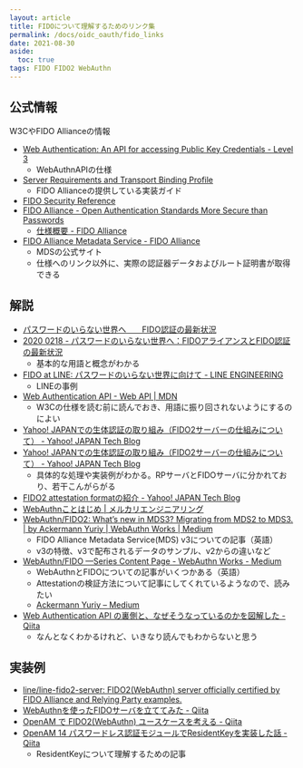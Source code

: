 ```yaml
---
layout: article
title: FIDOについて理解するためのリンク集
permalink: /docs/oidc_oauth/fido_links
date: 2021-08-30
aside:
  toc: true
tags: FIDO FIDO2 WebAuthn
---
```


## 公式情報

W3CやFIDO Allianceの情報

- [Web Authentication: An API for accessing Public Key Credentials - Level 3](https://www.w3.org/TR/webauthn-3/)
    - WebAuthnAPIの仕様
- [Server Requirements and Transport Binding Profile](https://fidoalliance.org/specs/fido-v2.0-rd-20180702/fido-server-v2.0-rd-20180702.html)
    - FIDO Allianceの提供している実装ガイド
- [FIDO Security Reference](https://fidoalliance.org/specs/fido-v2.0-id-20180227/fido-security-ref-v2.0-id-20180227.html)
- [FIDO Alliance - Open Authentication Standards More Secure than Passwords](https://fidoalliance.org/?lang=ja)
	- [仕様概要 - FIDO Alliance](https://fidoalliance.org/%E4%BB%95%E6%A7%98%E6%A6%82%E8%A6%81/?lang=ja)
- [FIDO Alliance Metadata Service - FIDO Alliance](https://fidoalliance.org/metadata/)
	- MDSの公式サイト
	- 仕様へのリンク以外に、実際の認証器データおよびルート証明書が取得できる

## 解説

- [パスワードのいらない世界へ　　FIDO認証の最新状況](https://www.slideshare.net/FIDOAlliance/fido-178936595)
- [2020 0218 - パスワードのいらない世界へ：FIDOアライアンスとFIDO認証の最新状況](https://www.slideshare.net/FIDOAlliance/2020-0218-fidofido)
	- 基本的な用語と概念がわかる
- [FIDO at LINE: パスワードのいらない世界に向けて - LINE ENGINEERING](https://engineering.linecorp.com/ja/blog/fido-at-line/)
    - LINEの事例
- [Web Authentication API - Web API \| MDN](https://developer.mozilla.org/ja/docs/Web/API/Web_Authentication_API)
    - W3Cの仕様を読む前に読んでおき、用語に振り回されないようにするのによい
- [Yahoo! JAPANでの生体認証の取り組み（FIDO2サーバーの仕組みについて） - Yahoo! JAPAN Tech Blog](https://techblog.yahoo.co.jp/advent-calendar-2018/webauthn/)
- [Yahoo! JAPANでの生体認証の取り組み（FIDO2サーバーの仕組みについて） - Yahoo! JAPAN Tech Blog](https://techblog.yahoo.co.jp/advent-calendar-2018/webauthn/)
	- 具体的な処理や実装例がわかる。RPサーバとFIDOサーバに分かれており、若干こんがらがる
- [FIDO2 attestation formatの紹介 - Yahoo! JAPAN Tech Blog](https://techblog.yahoo.co.jp/advent-calendar-2018/webauthn-attestation-packed/)
- [WebAuthnことはじめ \| メルカリエンジニアリング](https://engineering.mercari.com/blog/entry/2019-06-04-120000/)
- [WebAuthn/FIDO2: What’s new in MDS3? Migrating from MDS2 to MDS3. \| by Ackermann Yuriy \| WebAuthn Works \| Medium](https://medium.com/webauthnworks/webauthn-fido2-whats-new-in-mds3-migrating-from-mds2-to-mds3-a271d82cb774)
	- FIDO Alliance Metadata Service(MDS) v3についての記事（英語）
	- v3の特徴、v3で配布されるデータのサンプル、v2からの違いなど
- [WebAuthn/FIDO —Series Content Page - WebAuthn Works - Medium](https://medium.com/webauthnworks/webauthn-fido-series-content-page-4f9a187aa588)
	- WebAuthnとFIDOについての記事がいくつかある（英語）
	- Attestationの検証方法について記事にしてくれているようなので、読みたい
    - [Ackermann Yuriy – Medium](https://herrjemand.medium.com/)
- [Web Authentication API の裏側と、なぜそうなっているのかを図解した - Qiita](https://qiita.com/kyrieleison/items/3dbb8ece94572dc3e962)
    - なんとなくわかるけれど、いきなり読んでもわからないと思う

## 実装例

- [line/line-fido2-server: FIDO2(WebAuthn) server officially certified by FIDO Alliance and Relying Party examples.](https://github.com/line/line-fido2-server)
- [WebAuthnを使ったFIDOサーバを立ててみた - Qiita](https://qiita.com/poruruba/items/243d39c8b77b98a99bab)
- [OpenAM で FIDO2(WebAuthn) ユースケースを考える - Qiita](https://qiita.com/tonoki/items/16a99d770fa496bdaafc)
- [OpenAM 14 パスワードレス認証モジュールでResidentKeyを実装した話 - Qiita](https://qiita.com/tonoki/items/25bc2bc98917c59da433)
	- ResidentKeyについて理解するための記事
